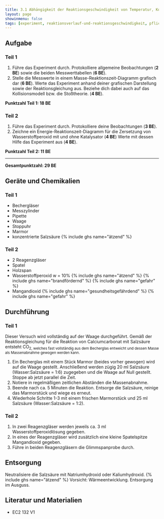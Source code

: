```yaml
---
title: 3.1 Abhängigkeit der Reaktionsgeschwindigkeit von Temperatur, Konzentration und Katalysator
layout: page
showinmenu: false
tags: [experiment, reaktionsverlauf-und-reaktionsgeschwindigkeit, pflichtexperiment, unfertig]
---
```


## Aufgabe

### Teil 1

1. Führe das Experiment durch. Protokolliere allgemeine Beobachtungen (**2 BE**) sowie die beiden Messwerttabellen (**6 BE**).
2. Stelle die Messwerte in einem Masse-Reaktionszeit-Diagramm grafisch dar (**6 BE**). Werte das Experiment anhand deiner grafischen Darstellung sowie der Reaktionsgleichung aus. Beziehe dich dabei auch auf das Kollisionsmodell bzw. die Stoßtheorie. (**4 BE**).

**Punktzahl Teil 1: 18 BE**

### Teil 2

1. Führe das Experiment durch. Protokolliere deine Beobachtungen (**3 BE**).
2. Zeichne ein Energie-Reaktionszeit-Diagramm für die Zersetzung von Wasserstoffperoxid mit und ohne Katalysator (**4 BE**) Werte mit dessen Hilfe das Experiment aus (**4 BE**).

**Punktzahl Teil 2: 11 BE**

---

**Gesamtpunktzahl: 29 BE**

## Geräte und Chemikalien

### Teil 1

- Bechergläser
- Messzylinder
- Pipette
- Waage
- Stoppuhr
- Marmor
- konzentrierte Salzsäure {% include ghs name="ätzend" %}

### Teil 2

- 2 Reagenzgläser
- Spatel
- Holzspan
- Wasserstoffperoxid w = 10% {% include ghs name="ätzend" %} {% include ghs name="brandfördernd" %} {% include ghs name="gefahr" %}
- Mangandioxid {% include ghs name="gesundheitsgefährdend" %} {% include ghs name="gefahr" %}

## Durchführung

### Teil 1

Dieser Versuch wird vollständig auf der Waage durchgeführt. Gemäß der Reaktionsgleichung für die Reaktion von Calciumcarbonat mit Salzsäure entsteht CO<sub>2</sup>, welches fast vollständig aus dem Becherglas entweicht und dessen Masse als Massenabnahme gewogen werden kann.

1. Ein Becherglas mit einem Stück Marmor (beides vorher gewogen) wird auf die Waage gestellt. Anschließend werden zügig 20 ml Salzsäure (Wasser:Salzsäure = 1:6) zugegeben und die Waage auf Null gestellt. Stoppe ab jetzt parallel die Zeit.
2. Notiere in regelmäßigen zeitlichen Abständen die Massenabnahme.
3. Beende nach ca. 5 Minuten die Reaktion. Entsorge die Salzsäure, reinige das Marmorstück und wiege es erneut.
4. Wiederhole Schritte 1-3 mit einem frischen Marmorstück und 25 ml Salzsäure (Wasser:Salzsäure = 1:2).

### Teil 2

1. In zwei Reagenzgläser werden jeweils ca. 3 ml Wasserstoffperoxidlösung gegeben.
2. In eines der Reagenzgläser wird zusätzlich eine kleine Spatelspitze Mangandioxid gegeben.
3. Führe in beiden Reagenzgläsern die Glimmspanprobe durch.

## Entsorgung

Neutralisiere die Salzsäure mit Natriumhydroxid oder Kaliumhydroxid. {% include ghs name="ätzend" %} Vorsicht: Wärmeentwicklung. Entsorgung im Ausguss.

## Literatur und Materialien

- EC2 132 V1
